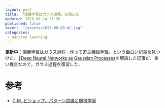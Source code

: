 ```yaml
---
layout: post
title: 「深層学習はガウス過程」を読んだ
updated: 2018-01-14 21:30
published: false
cover:  "/assets/2017-08-03-ml.jpg"
categories:
 - machine learning
---
```


<i class="fa fa-spinner"></i> **更新中**：[深層学習はガウス過程 - 作って遊ぶ機械学習。](http://machine-learning.hatenablog.com/entry/2018/01/13/142612)という面白い記事を見つけた．[Deep Neural Networks as Gaussian Processes](https://arxiv.org/abs/1711.00165)を解説した記事だ．良い機会なので，ガウス過程を復習した．

# 参考

- [C.M. ビショップ，パターン認識と機械学習](https://www.amazon.co.jp/%E3%83%91%E3%82%BF%E3%83%BC%E3%83%B3%E8%AA%8D%E8%AD%98%E3%81%A8%E6%A9%9F%E6%A2%B0%E5%AD%A6%E7%BF%92-%E4%B8%8A-C-M-%E3%83%93%E3%82%B7%E3%83%A7%E3%83%83%E3%83%97/dp/4621061224)
